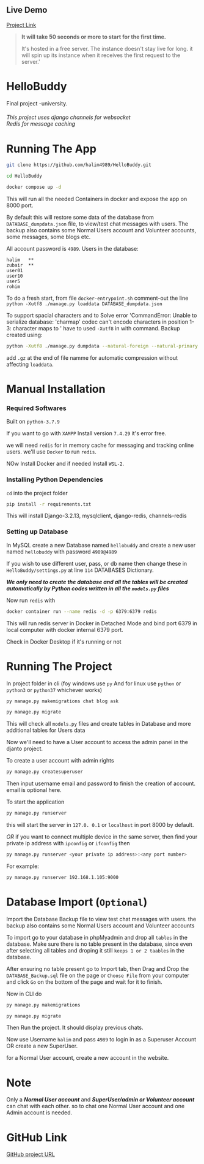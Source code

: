 ## Live Demo
[Project Link](https://hellobuddy-render.onrender.com)

> **It will take 50 seconds or more to start for the first time.**
>
> It's hosted in a free server. The instance doesn't stay live for long. 
it will spin up its instance when it receives the first request to the server.'

# HelloBuddy
Final project -university.

###### This project uses django channels for websocket <br> Redis for message caching

# Running The App
```bash
git clone https://github.com/halim4989/HelloBuddy.git
```
```bash
cd HelloBuddy
```
```bash
docker compose up -d
```
This will run all the needed Containers in docker and expose the app on 8000 port.

By default this will restore some data of the database from `DATABASE_dumpdata.json` file, to view/test chat messages with users. The backup also contains some Normal Users account and Volunteer accounts, some messages, some blogs etc. 

All account password is `4989`. Users in the database:
```
halim   **
zubair  **
user01
user10
user5
rohim
```
To do a fresh start, from file `docker-entrypoint.sh` comment-out the line `python -Xutf8 ./manage.py loaddata DATABASE_dumpdata.json`

To support spacial characters and to Solve error 'CommandError: Unable to serialize database: 'charmap' codec can't encode characters in position 1-3: character maps to <undefined>' have to used `-Xutf8` in with command.
Backup created using:

```bash
python -Xutf8 ./manage.py dumpdata --natural-foreign --natural-primary --indent=2 admin, ask, auth, blog, chat -o DATABASE_dumpdata.json
```
add `.gz` at the end of file namme for automatic compression without affecting `loaddata`.

# Manual Installation
### Required Softwares
Built on `python-3.7.9`

If you want to go with `XAMPP` Install version `7.4.29` it's error free.

we will need `redis` for in memory cache for messaging and tracking online users. we'll use `Docker` to run `redis`.

NOw Install Docker and if needed Install `WSL-2`.



### Installing Python Dependencies
`cd` into the project folder
```bash
pip install -r requirements.txt
```
This will install Django-3.2.13, mysqlclient, django-redis, channels-redis



### Setting up Database
In MySQL create a new Database named `hellobuddy` and create a new user named `hellobuddy` with password `4989@4989`

If you wish to use different user, pass, or db name then change these in `HelloBuddy/settings.py` at line `114` DATABASES Dictionary.

***We only need to create the database and all the tables will be created automatically by Python codes written in all the `models.py` files***

Now run `redis` with
```bash
docker container run --name redis -d -p 6379:6379 redis
```
This will run redis server in Docker in Detached Mode and bind port 6379 in local computer with docker internal 6379 port.

Check in Docker Desktop if it's running or not



# Running The Project
In project folder in cli (foy windows use `py` And for linux use `python` or `python3` or `python37` whichever works)

```bash
py manage.py makemigrations chat blog ask
```
```bash
py manage.py migrate
```
This will check all `models.py` files and create tables in Database and more additional tables for Users data

Now we'll need to have a User account to access the admin panel in the djanto project.

To create a user account with admin rights
```bash
py manage.py createsuperuser
```
Then input username email and password to finish the creation of account. email is optional here.

To start the application
```bash
py manage.py runserver
```
this will start the server in  `127.0. 0.1` or `localhost` in port 8000 by default.

*OR* if you want to connect multiple device in the same server, then find your private ip address with `ipconfig` or `ifconfig` then 
```bash
py manage.py runserver <your private ip address>:<any port number>
```
For example:
```bash
py manage.py runserver 192.168.1.105:9000
```



# Database Import (`Optional`)
Import the Database Backup file to view test chat messages with users. the backup also contains some Normal Users account and Volunteer accounts

To import go to your database in phpMyadmin and drop all `tables` in the database. Make sure there is no table present in the database, since even after selecting all tables and droping it still `keeps 1 or 2 taables` in the database.

After ensuring no table present go to Import tab, then Drag and Drop the `DATABASE_Backup.sql` file on the page or `Choose File` from your computer and click `Go`  on the bottom of the page and wait for it to finish.

Now in CLI do
```bash
py manage.py makemigrations
```
```bash
py manage.py migrate
```
Then Run the project. It should display previous chats.

Now use Username `halim` and pass `4989` to login in as a Superuser Account OR create a new SuperUser.

for a Normal User account, create a new account in the website.




# Note
Only a ***Normal User account*** and ***SuperUser/admin or Volunteer account*** can chat with each other. so to chat one Normal User account and one Admin account is needed.




# GitHub Link
[GitHub project URL](https://github.com/halim4989/HelloBuddy)
